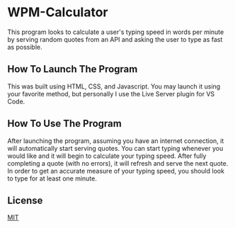 # WPM-Calculator

This program looks to calculate a user's typing speed in words per minute by serving random quotes from an API and asking the user to type as fast as possible.


## How To Launch The Program

This was built using HTML, CSS, and Javascript. You may launch it using your favorite method, but personally I use the Live Server plugin for VS Code.

## How To Use The Program

After launching the program, assuming you have an internet connection, it will automatically start serving quotes. You can start typing whenever you would like and it will begin to calculate your typing speed. After fully completing a quote (with no errors), it will refresh and serve the next quote. In order to get an accurate measure of your typing speed, you should look to type for at least one minute.


## License
[MIT](https://choosealicense.com/licenses/mit/)